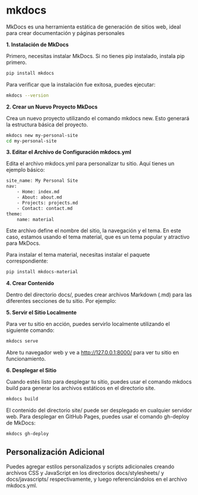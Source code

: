 # mkdocs
MkDocs es una herramienta estática de generación de sitios web, ideal para crear documentación y páginas personales

**1. Instalación de MkDocs**

Primero, necesitas instalar MkDocs. Si no tienes pip instalado, instala pip primero.
```bash
pip install mkdocs
```
Para verificar que la instalación fue exitosa, puedes ejecutar:

```bash
mkdocs --version
```

**2. Crear un Nuevo Proyecto MkDocs**

Crea un nuevo proyecto utilizando el comando mkdocs new. Esto generará la estructura básica del proyecto.

```bash
mkdocs new my-personal-site
cd my-personal-site
```

**3. Editar el Archivo de Configuración mkdocs.yml**  

Edita el archivo mkdocs.yml para personalizar tu sitio. Aquí tienes un ejemplo básico:

```bash
site_name: My Personal Site
nav:
    - Home: index.md
    - About: about.md
    - Projects: projects.md
    - Contact: contact.md
theme:
    name: material
```

Este archivo define el nombre del sitio, la navegación y el tema. En este caso, estamos usando el tema material, que es un tema popular y atractivo para MkDocs.

Para instalar el tema material, necesitas instalar el paquete correspondiente:

```bash
pip install mkdocs-material
```

**4. Crear Contenido**  

Dentro del directorio docs/, puedes crear archivos Markdown (.md) para las diferentes secciones de tu sitio. Por ejemplo:

**5. Servir el Sitio Localmente**  

Para ver tu sitio en acción, puedes servirlo localmente utilizando el siguiente comando:

```bash
mkdocs serve
```

Abre tu navegador web y ve a http://127.0.0.1:8000/ para ver tu sitio en funcionamiento.

**6. Desplegar el Sitio**  

Cuando estés listo para desplegar tu sitio, puedes usar el comando mkdocs build para generar los archivos estáticos en el directorio site.

```bash
mkdocs build
```
El contenido del directorio site/ puede ser desplegado en cualquier servidor web. Para desplegar en GitHub Pages, puedes usar el comando gh-deploy de MkDocs:

```bash
mkdocs gh-deploy
```

## Personalización Adicional  

Puedes agregar estilos personalizados y scripts adicionales creando archivos CSS y JavaScript en los directorios docs/stylesheets/ y docs/javascripts/ respectivamente, y luego referenciándolos en el archivo mkdocs.yml.
